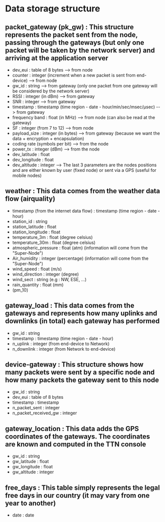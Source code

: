 # Data storage structure

## packet_gateway (pk_gw) : This structure represents the packet sent from the node, passing through the gateways (but only one packet will be taken by the network server) and arriving at the application server
* dev_eui : table of 8 bytes --> from node
* counter : integer (increment when a new packet is sent from end-device) --> from node
* gw_id : string --> from gateway (only one packet from one gateway will be considered by the network server)
* RSSI : integer (in dBm) --> from gateway
* SNR : integer --> from gateway
* timestamp : timestamp (time region - date - hour/min/sec/msec/µsec) --> from gateway
* frequency band : float (in MHz) --> from node (can also be read at the gateway)
* SF : integer (from 7 to 12) --> from node
* payload_size : integer (in bytes) --> from gateway (because we want the data + encryption + encapsulation)
* coding rate (symbols per bit) --> from the node
* power_tx : integer (dBm) --> from the node
* dev_latitude : float
* dev_longitude : float
* dev_altitude : integer --> The last 3 parameters are the nodes positions and are either known by user (fixed node) or sent via a GPS (useful for mobile nodes)

## weather : This data comes from the weather data flow (airquality)
* timestamp (from the internet data flow) : timestamp (time region - date - hour)
* station_id : string
* station_latitude : float
* station_longitude : float
* temperature_3m : float (degree celsius)
* temperature_30m : float (degree celsius)
* atmospheric_pressure : float (atm) (information will come from the "Super-Node")
* Air_humidity : integer (percentage) (information will come from the "Super-Node")
* wind_speed : float (m/s)
* wind_direction : integer (degree)
* wind_sect : string (e.g : NW, ESE, ...)
* rain_quantity : float (mm)
* (pm_10) 

## gateway_load : This data comes from the gateways and represents how many uplinks and downlinks (in total) each gateway has performed
* gw_id : string
* timestamp : timestamp (time region - date - hour)
* n_uplink : integer (from end-device to Network)
* n_downlink : integer (from Network to end-device)

## device-gateway : This structure shows how many packets were sent by a specific node and how many packets the gateway sent to this node
* gw_id : string
* dev_eui : table of 8 bytes
* timestamp : timestamp 
* n_packet_sent : integer
* n_packet_received_gw : integer

## gateway_location : This data adds the GPS coordinates of the gateways. The coordinates are known and computed in the TTN console
* gw_id : string
* gw_latitude : float
* gw_longitude : float
* gw_altitude : integer

## free_days : This table simply represents the legal free days in our country (it may vary from one year to another)
* date : date
